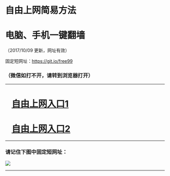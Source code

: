 ﻿# 自由上网简易方法

# 电脑、手机一键翻墙

（2017/10/09 更新，网址有效）

固定短网址：https://git.io/free99

### （微信如打不开，请转到浏览器打开）


***





# &nbsp;&nbsp; <a href="http://ft226012345.fwq-tz-1001.info/fwqtz01.html?t=10090015056 " target="_blank">自由上网入口1</a>
# &nbsp;&nbsp; <a href="http://ft1541719204.fwq-tz-1002.info/fwqtz02.html?t=10090015839 " target="_blank">自由上网入口2</a>
***

### 请记住下图中固定短网址：

<img src="https://s3-us-west-2.amazonaws.com/fwq-1001/yjfq-20170905okok.png" /> 


***

